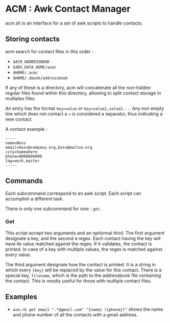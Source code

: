 # ACM : Awk Contact Manager
acm.sh is an interface for a set of awk scripts to handle contacts.

## Storing contacts
acm search for contact files in this order :
 - `$ACM_ADDRESSBOOK`
 - `$XDG_DATA_HOME/acm/`
 - `$HOME/.acm/`
 - `$HOME/.abook/addressbook`

If any of these is a directory, acm will concatenate all the non-hidden regular
files found within this directory, allowing to split contact storage in
multiples files.

An entry has the format `key=value` or `key=value1,value2...`. Any non empty
line which does not contact a `=` is considered a separator, thus indicating
a new contact.

A contact example :
```
-----
name=Boss
email=boss@company.org,boss@mailoo.org
city=Somewhere
phone=0000666000
tag=work,master
-----
```

## Commands
Each subcommand correspond to an awk script. Each script can accomplish a
different task.

There is only one subcommand for now : `get`.

### Get
This script accept two arguments and an optionnal third. The first argument
designate a key, and the second a regex. Each contact having the key will have
its value matched against the regex. If it validates, the contact is printed.
In case of a key with multiple values, the regex is matched against every
value.

The third argument designate how the contact is printed. It is a string in
which every `{key}` will be replaced by the value for this contact. There is a
special key, `filename`, which is the path to the addressbook file containing
the contact. This is mostly useful for those with multiple contact files.

## Examples
 - `acm.rb get email ".*@gmail.com" "{name} ({phone})"` shows the name and
    phone number of all the contacts with a gmail address.

